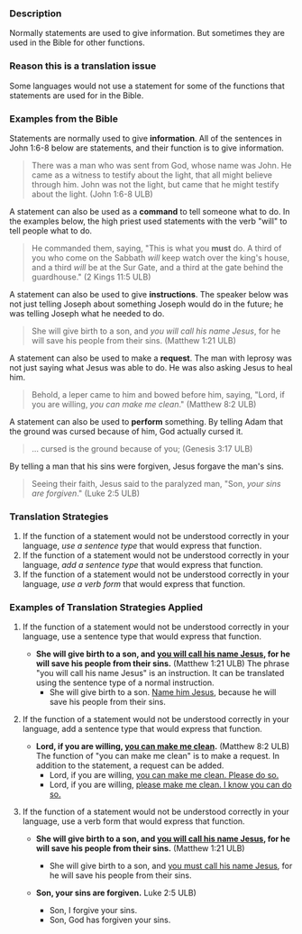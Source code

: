 
### Description

Normally statements are used to give information. But sometimes they are used in the Bible for other functions.

### Reason this is a translation issue

Some languages would not use a statement for some of the functions that statements are used for in the Bible.

### Examples from the Bible

Statements are normally used to give **information**. All of the sentences in John 1:6-8 below are statements, and their function is to give information.

> There was a man who was sent from God, whose name was John. He came as a witness to testify about the light, that all might believe through him. John was not the light, but came that he might testify about the light. (John 1:6-8 ULB)

A statement can also be used as a **command** to tell someone what to do. In the examples below, the high priest used statements with the verb "will" to tell people what to do.

>He commanded them, saying, "This is what you **must** do. A third of you who come on the Sabbath _will_ keep watch over the king's house, and a third _will_ be at the Sur Gate, and a third at the gate behind the guardhouse." (2 Kings 11:5 ULB)

A statement can also be used to give **instructions**. The speaker below was not just telling Joseph about something Joseph would do in the future; he was telling Joseph what he needed to do.

> She will give birth to a son, and _you will call his name Jesus_, for he will save his people from their sins. (Matthew 1:21 ULB)

A statement can also be used to make a **request**. The man with leprosy was not just saying what Jesus was able to do. He was also asking Jesus to heal him.

>Behold, a leper came to him and bowed before him, saying, "Lord, if you are willing, _you can make me clean_." (Matthew 8:2 ULB)

A statement can also be used to **perform** something. By telling Adam that the ground was cursed because of him, God actually cursed it.

>... cursed is the ground because of you; (Genesis 3:17 ULB)

By telling a man that his sins were forgiven, Jesus forgave the man's sins.

>Seeing their faith, Jesus said to the paralyzed man, "Son, _your sins are forgiven_."  (Luke 2:5 ULB)

###  Translation Strategies

1. If the function of a statement would not be understood correctly in your language, _use a sentence type_ that would express that function.
1. If the function of a statement would not be understood correctly in your language, _add a sentence type_ that would express that function.
1. If the function of a statement would not be understood correctly in your language, _use a verb form_ that would express that function.

###  Examples of Translation Strategies Applied

1. If the function of a statement would not be understood correctly in your language, use a sentence type that would express that function.

    * **She will give birth to a son, and <u>you will call his name Jesus</u>, for he will save his people from their sins.** (Matthew 1:21 ULB) The phrase "you will call his name Jesus" is an instruction. It can be translated using the sentence type of a normal instruction.
        * She will give birth to a son. <u>Name him Jesus</u>, because he will save his people from their sins.

1. If the function of a statement would not be understood correctly in your language, add a sentence type that would express that function.

    * **Lord, if you are willing, <u>you can make me clean</u>.** (Matthew 8:2 ULB) The function of "you can make me clean" is to make a request. In addition to the statement, a request can be added.
        * Lord, if you are willing, <u>you can make me clean. Please do so.</u>
        * Lord, if you are willing, <u>please make me clean. I know you can do so.</u>

1. If the function of a statement would not be understood correctly in your language, use a verb form that would express that function.

    * **She will give birth to a son, and <u>you will call his name Jesus</u>, for he will save his people from their sins.** (Matthew 1:21 ULB)
        * She will give birth to a son, and <u>you must call his name Jesus</u>, for he will save his people from their sins.

    * **Son, your sins are forgiven.** Luke 2:5 ULB)
        * Son, I forgive your sins.
        * Son, God has forgiven your sins.

